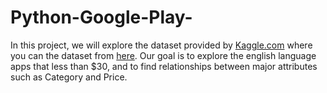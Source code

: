 # Python-Google-Play-
In this project, we will explore the dataset provided by <a href="https://www.kaggle.com/">Kaggle.com</a> where you can the dataset from <a href='https://www.kaggle.com/lava18/google-play-store-apps'>here</a>. Our goal is to explore the english language apps that less than $30, and to find relationships between major attributes such as Category and Price.
